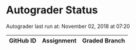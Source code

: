 # Autograder Status
Autograder last run at: November 02, 2018 at 07:20

| GitHub ID | Assignment | Graded Branch |
|-----------|------------|---------------|
